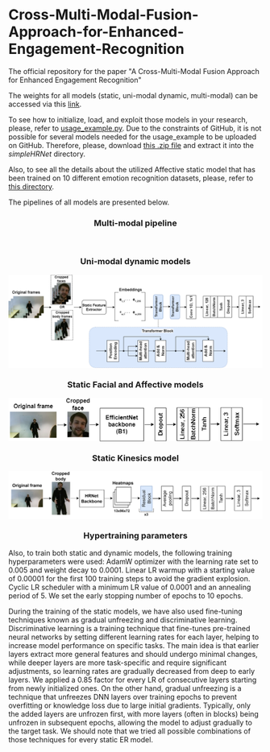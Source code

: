 # Cross-Multi-Modal-Fusion-Approach-for-Enhanced-Engagement-Recognition
The official repository for the paper "A Cross-Multi-Modal Fusion Approach for Enhanced Engagement Recognition"


The weights for all models (static, uni-modal dynamic, multi-modal) can be accessed via this [link](https://drive.google.com/drive/folders/1VmQGsmD-cmEqYnVFpowxHlo_wyfuChwm?usp=sharing).


To see how to initialize, load, and exploit those models in your research, please, refer to [usage_example.py](https://github.com/DresvyanskiyDenis/engagement-CMM/blob/main/usage_example.py).
Due to the constraints of GitHub, it is not possible for several models needed for the usage_example to be uploaded on GitHub. Therefore, please, download [this .zip file](https://drive.google.com/file/d/1OtWA4qxN40IXaXbnUSruCbBHObWVk-hg/view?usp=drive_link) and extract it into the *simpleHRNet* directory.

Also, to see all the details about the utilized Affective static model that has been trained on 10 different emotion recognition datasets, please, refer to [this directory](https://github.com/DresvyanskiyDenis/engagement-CMM/tree/main/emotion_recognition).


The pipelines of all models are presented below.


<h3 align="center"> Multi-modal pipeline </h3>
<img alt="" align="center" src="https://github.com/DresvyanskiyDenis/engagement-CMM/blob/main/figures/multimodal_pipeline.png" />

<h3 align="center"> Uni-modal dynamic models </h3>
<img alt="" align="center" src="https://github.com/DresvyanskiyDenis/engagement-CMM/blob/main/figures/uni_modal_dynamic_pipeline.png" />

<h3 align="center"> Static Facial and Affective models </h3>
<img alt="" align="center" src="https://github.com/DresvyanskiyDenis/engagement-CMM/blob/main/figures/facial_pipeline.png" />

<h3 align="center"> Static Kinesics model </h3>
<img alt="" align="center" src="https://github.com/DresvyanskiyDenis/engagement-CMM/blob/main/figures/Kinesics_pipeline.png" />


<h3 align="center"> Hypertraining parameters </h3>
Also, to train both static and dynamic models, the following training hyperparameters were used:
AdamW optimizer with the learning rate set to 0.005 and weight decay to 0.0001.
Linear LR warmup with a starting value of 0.00001 for the first 100 training steps to avoid the gradient explosion. 
Cyclic LR scheduler with a minimum LR value of 0.0001 and an annealing period of 5. 
We set the early stopping number of epochs to 10 epochs. 

During the training of the static models, we have also used fine-tuning techniques known as gradual unfreezing and discriminative learning.
Discriminative learning is a training technique that fine-tunes pre-trained neural networks by setting different learning rates for each layer, helping to increase model performance on specific tasks. The main idea is that earlier layers extract more general features and should undergo minimal changes, while deeper layers are more task-specific and require significant adjustments, so learning rates are gradually decreased from deep to early layers. We applied a 0.85 factor for every LR of consecutive layers starting from newly initialized ones. On the other hand, gradual unfreezing is a technique that unfreezes DNN layers over training epochs to prevent overfitting or knowledge loss due to large initial gradients. Typically, only the added layers are unfrozen first, with more layers (often in blocks) being unfrozen in subsequent epochs, allowing the model to adjust gradually to the target task. We should note that we tried all possible combinations of those techniques for every static ER model. 




